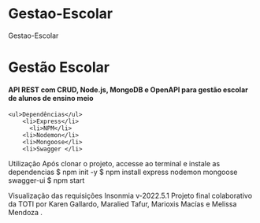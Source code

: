 # Gestao-Escolar
Gestao-Escolar
              <h1> Gestão Escolar </h1>
  <h4> API REST com CRUD, Node.js, MongoDB e OpenAPI para gestão escolar de alunos de ensino meio </h4>
  
    <ul>Dependências</ul>
        <li>Express</li>
          <li>NPM</li>   
        <li>Nodemon</li>
        <li>Mongoose</li>
        <li>Swagger </li>
Utilização
Após clonar o projeto, accesse ao terminal e instale as dependencias
$ npm init -y
$ npm install express nodemon mongoose swagger-ui
$ npm start

Visualização das requisições
Insonmia v-2022.5.1
Projeto final colaborativo da TOTI por Karen Gallardo, Maralied Tafur, Marioxis Macías e Melissa Mendoza .
